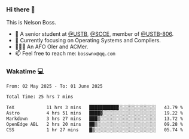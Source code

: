 ### Hi there 👋

<!--
**bosswnx/bosswnx** is a ✨ _special_ ✨ repository because its `README.md` (this file) appears on your GitHub profile.

Here are some ideas to get you started:

- 🔭 I’m currently working on ...
- 🌱 I’m currently learning ...
- 👯 I’m looking to collaborate on ...
- 🤔 I’m looking for help with ...
- 💬 Ask me about ...
- 📫 How to reach me: ...
- 😄 Pronouns: ...
- ⚡ Fun fact: ...
-->

This is Nelson Boss.

- 🏫 A senior student at [@USTB](https://www.ustb.edu.cn/), [@SCCE](https://scce.ustb.edu.cn/), member of [@USTB-806](https://ustb-806.github.io/).
- 🌱 Currently focusing on Operating Systems and Compilers.
- 🧑🏻‍💻 An AFO OIer and ACMer.
- 📫 Feel free to reach me: `bosswnx@qq.com`

### Wakatime 💻

<!--START_SECTION:waka-->

```txt
From: 02 May 2025 - To: 01 June 2025

Total Time: 25 hrs 7 mins

TeX            11 hrs 3 mins   ███████████░░░░░░░░░░░░░░   43.79 %
Astro          4 hrs 51 mins   ████▓░░░░░░░░░░░░░░░░░░░░   19.22 %
Markdown       3 hrs 27 mins   ███▒░░░░░░░░░░░░░░░░░░░░░   13.72 %
OpenEdge ABL   2 hrs 20 mins   ██▒░░░░░░░░░░░░░░░░░░░░░░   09.28 %
CSS            1 hr 27 mins    █▒░░░░░░░░░░░░░░░░░░░░░░░   05.74 %
```

<!--END_SECTION:waka-->
